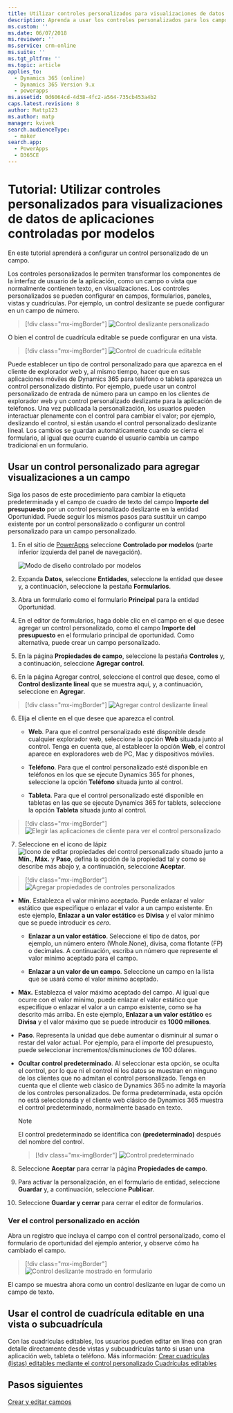 ```yaml
---
title: Utilizar controles personalizados para visualizaciones de datos de aplicaciones controladas por modelos en PowerApps | MicrosoftDocs
description: Aprenda a usar los controles personalizados para los campos
ms.custom: ''
ms.date: 06/07/2018
ms.reviewer: ''
ms.service: crm-online
ms.suite: ''
ms.tgt_pltfrm: ''
ms.topic: article
applies_to:
  - Dynamics 365 (online)
  - Dynamics 365 Version 9.x
  - powerapps
ms.assetid: 0d6064cd-4d38-4fc2-a564-735cb453a4b2
caps.latest.revision: 8
author: Mattp123
ms.author: matp
manager: kvivek
search.audienceType:
  - maker
search.app:
  - PowerApps
  - D365CE
---
```

# <a name="tutorial-use-custom-controls-for-model-driven-app-data-visualizations"></a>Tutorial: Utilizar controles personalizados para visualizaciones de datos de aplicaciones controladas por modelos

En este tutorial aprenderá a configurar un control personalizado de un campo. 

Los controles personalizados le permiten transformar los componentes de la interfaz de usuario de la aplicación, como un campo o vista que normalmente contienen texto, en visualizaciones. Los controles personalizados se pueden configurar en campos, formularios, paneles, vistas y cuadrículas. Por ejemplo, un control deslizante se puede configurar en un campo de número.

   > [!div class="mx-imgBorder"] 
   > ![Control deslizante personalizado](media/slider-control.PNG "Control deslizante para un campo")

O bien el control de cuadrícula editable se puede configurar en una vista. 

   > [!div class="mx-imgBorder"] 
   > ![Control de cuadrícula editable](media/editable-grid-example.png)

Puede establecer un tipo de control personalizado para que aparezca en el cliente de explorador web y, al mismo tiempo, hacer que en sus aplicaciones móviles de Dynamics 365 para teléfono o tableta aparezca un control personalizado distinto. Por ejemplo, puede usar un control personalizado de entrada de número para un campo en los clientes de explorador web y un control personalizado deslizante para la aplicación de teléfonos. Una vez publicada la personalización, los usuarios pueden interactuar plenamente con el control para cambiar el valor; por ejemplo, deslizando el control, si están usando el control personalizado deslizante lineal. Los cambios se guardan automáticamente cuando se cierra el formulario, al igual que ocurre cuando el usuario cambia un campo tradicional en un formulario.  
  
## <a name="use-a-custom-control-to-add-visualizations-to-a-field"></a>Usar un control personalizado para agregar visualizaciones a un campo  
 Siga los pasos de este procedimiento para cambiar la etiqueta predeterminada y el campo de cuadro de texto del campo **Importe del presupuesto** por un control personalizado deslizante en la entidad Oportunidad. Puede seguir los mismos pasos para sustituir un campo existente por un control personalizado o configurar un control personalizado para un campo personalizado.  
  
1.  En el sitio de [PowerApps](https://web.powerapps.com/?utm_source=padocs&utm_medium=linkinadoc&utm_campaign=referralsfromdoc) seleccione **Controlado por modelos** (parte inferior izquierda del panel de navegación).  

     ![Modo de diseño controlado por modelos](media/model-driven-switch.png)

2.  Expanda **Datos**, seleccione **Entidades**, seleccione la entidad que desee y, a continuación, seleccione la pestaña **Formularios**.  
  
2.  Abra un formulario como el formulario **Principal** para la entidad Oportunidad. 
  
3.  En el editor de formularios, haga doble clic en el campo en el que desee agregar un control personalizado, como el campo **Importe del presupuesto** en el formulario principal de oportunidad. Como alternativa, puede crear un campo personalizado. 
  
4.  En la página **Propiedades de campo**, seleccione la pestaña **Controles** y, a continuación, seleccione **Agregar control**.  
  
5.  En la página Agregar control, seleccione el control que desee, como el **Control deslizante lineal** que se muestra aquí, y, a continuación, seleccione en **Agregar**.  

   > [!div class="mx-imgBorder"] 
   > ![Agregar control deslizante lineal](media/add-slider.PNG "Agregar control deslizante lineal")  
  
6.  Elija el cliente en el que desee que aparezca el control.  
  
    - **Web**. Para que el control personalizado esté disponible desde cualquier explorador web, seleccione la opción **Web** situada junto al control. Tenga en cuenta que, al establecer la opción **Web**, el control aparece en exploradores web de PC, Mac y dispositivos móviles.  
  
    - **Teléfono**. Para que el control personalizado esté disponible en teléfonos en los que se ejecute Dynamics 365 for phones, seleccione la opción **Teléfono** situada junto al control.  
  
    - **Tableta**. Para que el control personalizado esté disponible en tabletas en las que se ejecute Dynamics 365 for tablets, seleccione la opción **Tableta** situada junto al control.  
  
   > [!div class="mx-imgBorder"] 
   > ![Elegir las aplicaciones de cliente para ver el control personalizado](media/choose-client.png "Elegir las aplicaciones de cliente para ver el control personalizado")  
  
7.  Seleccione en el icono de lápiz ![Icono de editar propiedades del control personalizado](media/ccf-pencil-icon.png "Icono de editar propiedades del control personalizado") situado junto a **Mín.**, **Máx.** y **Paso**, defina la opción de la propiedad tal y como se describe más abajo y, a continuación, seleccione **Aceptar**.  
  
   > [!div class="mx-imgBorder"] 
   > ![Agregar propiedades de controles personalizados](media/ccf-add-properties.png "Agregar propiedades de controles personalizados")
  
   - **Mín.** Establezca el valor mínimo aceptado. Puede enlazar el valor estático que especifique o enlazar el valor a un campo existente. En este ejemplo, **Enlazar a un valor estático** es **Divisa** y el valor mínimo que se puede introducir es *cero*.  
  
       - **Enlazar a un valor estático**. Seleccione el tipo de datos, por ejemplo, un número entero (Whole.None), divisa, coma flotante (FP) o decimales. A continuación, escriba un número que represente el valor mínimo aceptado para el campo.  
  
       - **Enlazar a un valor de un campo**. Seleccione un campo en la lista que se usará como el valor mínimo aceptado.  
  
   - **Máx.** Establezca el valor máximo aceptado del campo. Al igual que ocurre con el valor mínimo, puede enlazar el valor estático que especifique o enlazar el valor a un campo existente, como se ha descrito más arriba. En este ejemplo, **Enlazar a un valor estático** es **Divisa** y el valor máximo que se puede introducir es **1000 millones**.  
  
   - **Paso**. Representa la unidad que debe aumentar o disminuir al sumar o restar del valor actual. Por ejemplo, para el importe del presupuesto, puede seleccionar incrementos/disminuciones de 100 dólares.  
  
   - **Ocultar control predeterminado**. Al seleccionar esta opción, se oculta el control, por lo que ni el control ni los datos se muestran en ninguno de los clientes que no admitan el control personalizado. Tenga en cuenta que el cliente web clásico de Dynamics 365 no admite la mayoría de los controles personalizados. De forma predeterminada, esta opción no está seleccionada y el cliente web clásico de Dynamics 365 muestra el control predeterminado, normalmente basado en texto.  
  
       > [!NOTE]
       >  El control predeterminado se identifica con **(predeterminado)** después del nombre del control.  
       >   
       > > [!div class="mx-imgBorder"] 
       > > ![Control predeterminado](media/default-control.png "Control predeterminado")  
  
8.  Seleccione **Aceptar** para cerrar la página **Propiedades de campo**.  
  
9. Para activar la personalización, en el formulario de entidad, seleccione **Guardar** y, a continuación, seleccione **Publicar**.  
  
10. Seleccione **Guardar y cerrar** para cerrar el editor de formularios.  
  
### <a name="see-the-custom-control-in-action"></a>Ver el control personalizado en acción  
 Abra un registro que incluya el campo con el control personalizado, como el formulario de oportunidad del ejemplo anterior, y observe cómo ha cambiado el campo.  
  
   > [!div class="mx-imgBorder"] 
   > ![Control deslizante mostrado en formulario](media/slider-control.PNG "Control deslizante mostrado en formulario")  
  
 El campo se muestra ahora como un control deslizante en lugar de como un campo de texto. 

## <a name="use-the-editable-grid-control-on-a-view-or-sub-grid"></a>Usar el control de cuadrícula editable en una vista o subcuadrícula

Con las cuadrículas editables, los usuarios pueden editar en línea con gran detalle directamente desde vistas y subcuadrículas tanto si usan una aplicación web, tableta o teléfono. Más información: [Crear cuadrículas (listas) editables mediante el control personalizado Cuadrículas editables](make-grids-lists-editable-custom-control.md) 
  
## <a name="next-steps"></a>Pasos siguientes  
[Crear y editar campos](../common-data-service/create-edit-fields.md)
